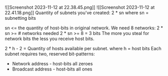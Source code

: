 ![[Screenshot 2023-11-12 at 22.38.45.png]]
![[Screenshot 2023-11-12 at 22.41.18.png]]
Quantity of subnets you've created:
2 * sn  where sn = subnetting bits

sn <= the quantity of host-bits in original network.
We need 8 networks:
2 * sn >= # networks needed
2 * sn >= 8 = 3 bits
The more you steal for network bits the less you receive host bits.

2 * h - 2 = Quantity of hosts available per subnet. where h = host bits
Each subnet requires two, reserved bit-patterns:
- Network address - host-bits all zeroes
- Broadcast address - host-bits all ones


